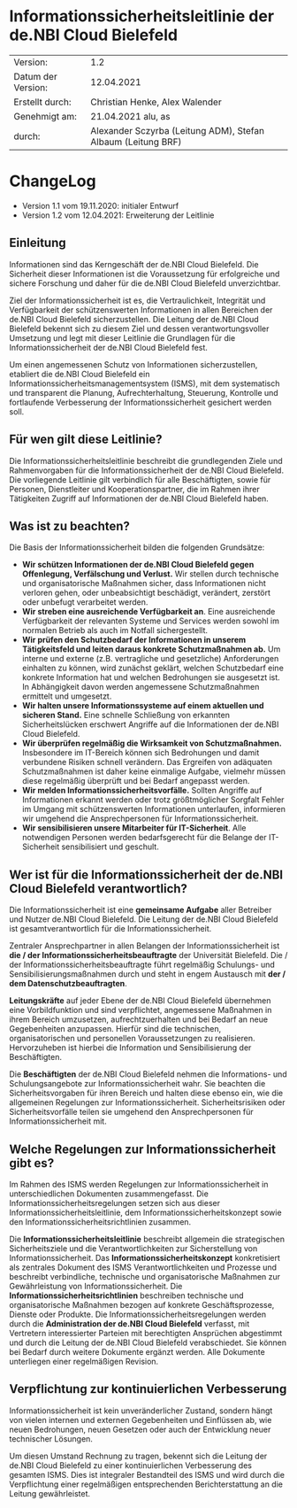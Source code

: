 # Informationssicherheitsleitlinie der de.NBI Cloud Bielefeld

| | |
|-----|----|
| Version: | 1.2  |
| Datum der Version: | 12.04.2021 |
| Erstellt durch: | Christian Henke, Alex Walender |
| Genehmigt am: | 21.04.2021 alu, as |
| durch: | Alexander Sczyrba (Leitung ADM), Stefan Albaum (Leitung BRF)|

# ChangeLog

- Version 1.1 vom 19.11.2020: initialer Entwurf
- Version 1.2 vom 12.04.2021: Erweiterung der Leitlinie

## Einleitung

Informationen sind das Kerngeschäft der de.NBI Cloud Bielefeld.
Die Sicherheit dieser Informationen ist die Voraussetzung für erfolgreiche und sichere Forschung
und daher für die de.NBI Cloud Bielefeld unverzichtbar.

Ziel der Informationssicherheit ist es, die Vertraulichkeit, Integrität und Verfügbarkeit der
schützenswerten Informationen in allen Bereichen der de.NBI Cloud Bielefeld sicherzustellen.
Die Leitung der de.NBI Cloud Bielefeld bekennt sich zu diesem Ziel und dessen
verantwortungsvoller Umsetzung und legt mit dieser Leitlinie die Grundlagen für die
Informationssicherheit der de.NBI Cloud Bielefeld fest.

Um einen angemessenen Schutz von Informationen sicherzustellen, etabliert die de.NBI
Cloud Bielefeld ein Informationssicherheitsmanagementsystem (ISMS), mit dem systematisch
und transparent die Planung, Aufrechterhaltung, Steuerung, Kontrolle und fortlaufende
Verbesserung der Informationssicherheit gesichert werden soll.

## Für wen gilt diese Leitlinie?

Die Informationssicherheitsleitlinie beschreibt die grundlegenden Ziele und Rahmenvorgaben
für die Informationssicherheit der de.NBI Cloud Bielefeld. Die vorliegende Leitlinie gilt
verbindlich für alle Beschäftigten, sowie für Personen, Dienstleiter und Kooperationspartner,
die im Rahmen ihrer Tätigkeiten Zugriff auf Informationen der de.NBI Cloud Bielefeld haben.

## Was ist zu beachten?

Die Basis der Informationssicherheit bilden die folgenden Grundsätze:

- **Wir schützen Informationen der de.NBI Cloud Bielefeld gegen Offenlegung, Verfälschung und
  Verlust.** Wir stellen durch technische und organisatorische Maßnahmen sicher, dass
  Informationen nicht verloren gehen, oder unbeabsichtigt beschädigt, verändert, zerstört
  oder unbefugt verarbeitet werden.
- **Wir streben eine ausreichende Verfügbarkeit an**. Eine ausreichende Verfügbarkeit der 
  relevanten Systeme und Services werden sowohl im normalen
  Betrieb als auch im Notfall sichergestellt.
- **Wir prüfen den Schutzbedarf der Informationen in unserem Tätigkeitsfeld und leiten daraus
  konkrete Schutzmaßnahmen ab.** Um interne und externe (z.B. vertragliche und gesetzliche) Anforderungen
  einhalten zu können, wird zunächst geklärt, welchen Schutzbedarf eine konkrete Information
  hat und welchen Bedrohungen sie ausgesetzt ist. In Abhängigkeit davon werden angemessene
  Schutzmaßnahmen ermittelt und umgesetzt.
- **Wir halten unsere Informationssysteme auf einem aktuellen und sicheren Stand.** Eine
  schnelle Schließung von erkannten Sicherheitslücken erschwert Angriffe auf die Informationen
  der de.NBI Cloud Bielefeld.
- **Wir überprüfen regelmäßig die Wirksamkeit von Schutzmaßnahmen.** Insbesondere im IT-Bereich
  können sich Bedrohungen und damit verbundene Risiken schnell verändern. Das Ergreifen von
  adäquaten Schutzmaßnahmen ist daher keine einmalige Aufgabe, vielmehr müssen diese regelmäßig
  überprüft und bei Bedarf angepasst werden.
- **Wir melden Informationssicherheitsvorfälle.** Sollten Angriffe auf Informationen erkannt
  werden oder trotz größtmöglicher Sorgfalt Fehler im Umgang mit schützenswerten Informationen
  unterlaufen, informieren wir umgehend die Ansprechpersonen für Informationssicherheit.
- **Wir sensibilisieren unsere Mitarbeiter für IT-Sicherheit**. Alle notwendigen Personen 
  werden bedarfsgerecht für die Belange der IT-Sicherheit
  sensibilisiert und geschult.

## Wer ist für die Informationssicherheit der de.NBI Cloud Bielefeld verantwortlich?

Die Informationssicherheit ist eine **gemeinsame Aufgabe** aller Betreiber und Nutzer de.NBI
Cloud Bielefeld. Die Leitung der de.NBI Cloud Bielefeld ist gesamtverantwortlich für die
Informationssicherheit.

Zentraler Ansprechpartner in allen Belangen der Informationssicherheit ist **die / der
Informationssicherheitsbeauftragte** der Universität Bielefeld. Die / der
Informationssicherheitsbeauftragte führt regelmäßig Schulungs- und Sensibilisierungsmaßnahmen
durch und steht in engem Austausch mit **der / dem Datenschutzbeauftragten**.

**Leitungskräfte** auf jeder Ebene der de.NBI Cloud Bielefeld übernehmen eine Vorbildfunktion
und sind verpflichtet, angemessene Maßnahmen in ihrem Bereich umzusetzen, aufrechtzuerhalten
und bei Bedarf an neue Gegebenheiten anzupassen. Hierfür sind die technischen, organisatorischen
und personellen Voraussetzungen zu realisieren. Hervorzuheben ist hierbei die Information und
Sensibilisierung der Beschäftigten.

Die **Beschäftigten** der de.NBI Cloud Bielefeld nehmen die Informations- und Schulungsangebote
zur Informationssicherheit wahr. Sie beachten die Sicherheitsvorgaben für ihren Bereich und
halten diese ebenso ein, wie die allgemeinen Regelungen zur Informationssicherheit.
Sicherheitsrisiken oder Sicherheitsvorfälle teilen sie umgehend den Ansprechpersonen für
Informationssicherheit mit.

## Welche Regelungen zur Informationssicherheit gibt es?

Im Rahmen des ISMS werden Regelungen zur Informationssicherheit in unterschiedlichen Dokumenten
zusammengefasst. Die Informationssicherheitsregelungen setzen sich aus dieser
Informationssicherheitsleitlinie, dem Informationssicherheitskonzept sowie den 
Informationssicherheitsrichtlinien zusammen.

Die **Informationssicherheitsleitlinie** beschreibt allgemein die strategischen Sicherheitsziele
und die Verantwortlichkeiten zur Sicherstellung von Informationssicherheit.
Das **Informationssicherheitskonzept** konkretisiert als zentrales Dokument des ISMS
Verantwortlichkeiten und Prozesse und beschreibt verbindliche, technische und organisatorische
Maßnahmen zur Gewährleistung von Informationssicherheit.
Die **Informationssicherheitsrichtlinien** beschreiben technische und organisatorische Maßnahmen
bezogen auf konkrete Geschäftsprozesse, Dienste oder Produkte.
Die Informationssicherheitsregelungen werden durch die **Administration der de.NBI Cloud
Bielefeld** verfasst, mit Vertretern interessierter Parteien mit berechtigten Ansprüchen
abgestimmt und durch die Leitung der de.NBI Cloud Bielefeld verabschiedet. Sie können bei
Bedarf durch weitere Dokumente ergänzt werden. Alle Dokumente unterliegen einer
regelmäßigen Revision.

## Verpflichtung zur kontinuierlichen Verbesserung

Informationssicherheit ist kein unveränderlicher Zustand, sondern hängt von vielen internen und 
externen Gegebenheiten und Einflüssen ab, wie neuen Bedrohungen, neuen Gesetzen oder auch der 
Entwicklung neuer technischer Lösungen.

Um diesen Umstand Rechnung zu tragen, bekennt sich die Leitung der de.NBI Cloud Bielefeld zu 
einer kontinuierlichen Verbesserung des gesamten ISMS. Dies ist integraler Bestandteil des ISMS 
und wird durch die Verpflichtung einer regelmäßigen entsprechenden Berichterstattung an die 
Leitung gewährleistet.
